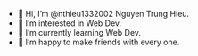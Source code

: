 - 👋 Hi, I’m @nthieu1332002 Nguyen Trung Hieu.
- 👀 I’m interested in Web Dev.
- 🌱 I’m currently learning Web Dev.
- 💞️ I’m happy to make friends with every one.
